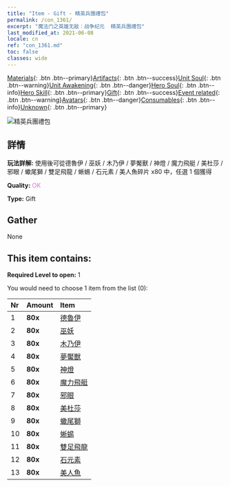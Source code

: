 ```yaml
---
title: "Item - Gift - 精英兵團禮包"
permalink: /con_1361/
excerpt: "魔法门之英雄无敌：战争纪元  精英兵團禮包"
last_modified_at: 2021-06-08
locale: cn
ref: "con_1361.md"
toc: false
classes: wide
---
```

 [Materials](/ItemsCN/){: .btn .btn--primary}[Artifacts](/ItemsCN/Artifacts/){: .btn .btn--success}[Unit Soul](/ItemsCN/UnitSoul/){: .btn .btn--warning}[Unit Awakening](/ItemsCN/UnitAwakening/){: .btn .btn--danger}[Hero Soul](/ItemsCN/HeroSoul/){: .btn .btn--info}[Hero Skill](/ItemsCN/HeroSkill/){: .btn .btn--primary}[Gift](/ItemsCN/Gift/){: .btn .btn--success}[Event related](/ItemsCN/Events/){: .btn .btn--warning}[Avatars](/ItemsCN/Avatars/){: .btn .btn--danger}[Consumables](/ItemsCN/Consumables/){: .btn .btn--info}[Unknown](/ItemsCN/Unknown/){: .btn .btn--primary}

 ![精英兵團禮包](/images/t/i_907054.png)

## 詳情
 **玩法詳解:** 使用後可從德魯伊 / 巫妖 / 木乃伊 / 夢魘獸 / 神燈 / 魔力飛艇 / 美杜莎 / 邪眼 / 蠍尾獅 / 雙足飛龍 / 蜥蜴 / 石元素 / 美人魚碎片 x80 中，任選 1 個獲得

 **Quality:** <span style="color: #DA70D6">OK</span>

 **Type:** Gift

## Gather

  None

## This item contains:

 **Required Level to open:** 1

 You would need to choose 1 item from the list (0):

  | Nr | Amount |     Item    |
  |:---|:-------|:------------|
  | 1 |  **80x** | [德魯伊](/cn/Items/unt_206/) |  | 
  | 2 |  **80x** | [巫妖](/cn/Items/unt_212/) |  | 
  | 3 |  **80x** | [木乃伊](/cn/Items/unt_215/) |  | 
  | 4 |  **80x** | [夢魘獸](/cn/Items/unt_233/) |  | 
  | 5 |  **80x** | [神燈](/cn/Items/unt_239/) |  | 
  | 6 |  **80x** | [魔力飛艇](/cn/Items/unt_242/) |  | 
  | 7 |  **80x** | [邪眼](/cn/Items/unt_246/) |  | 
  | 8 |  **80x** | [美杜莎](/cn/Items/unt_247/) |  | 
  | 9 |  **80x** | [蠍尾獅](/cn/Items/unt_249/) |  | 
  | 10 |  **80x** | [蜥蜴](/cn/Items/unt_256/) |  | 
  | 11 |  **80x** | [雙足飛龍](/cn/Items/unt_258/) |  | 
  | 12 |  **80x** | [石元素](/cn/Items/unt_266/) |  | 
  | 13 |  **80x** | [美人魚](/cn/Items/unt_277/) |  | 
